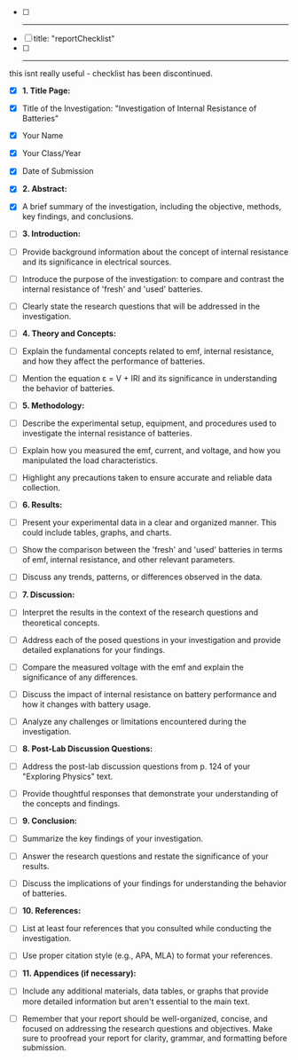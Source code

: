 - [ ] ***
- [ ] title: "reportChecklist"
- [ ] ***

this isnt really useful - checklist has been discontinued.

- [x] **1. Title Page:**
- [x] Title of the Investigation: "Investigation of Internal Resistance of Batteries"
- [x] Your Name
- [x] Your Class/Year
- [x] Date of Submission

- [x] **2. Abstract:**
- [x] A brief summary of the investigation, including the objective, methods, key findings, and conclusions.

- [ ] **3. Introduction:**
- [ ] Provide background information about the concept of internal resistance and its significance in electrical sources.
- [ ] Introduce the purpose of the investigation: to compare and contrast the internal resistance of 'fresh' and 'used' batteries.
- [ ] Clearly state the research questions that will be addressed in the investigation.

- [ ] **4. Theory and Concepts:**
- [ ] Explain the fundamental concepts related to emf, internal resistance, and how they affect the performance of batteries.
- [ ] Mention the equation ε = V + IRI and its significance in understanding the behavior of batteries.

- [ ] **5. Methodology:**
- [ ] Describe the experimental setup, equipment, and procedures used to investigate the internal resistance of batteries.
- [ ] Explain how you measured the emf, current, and voltage, and how you manipulated the load characteristics.
- [ ] Highlight any precautions taken to ensure accurate and reliable data collection.

- [ ] **6. Results:**
- [ ] Present your experimental data in a clear and organized manner. This could include tables, graphs, and charts.
- [ ] Show the comparison between the 'fresh' and 'used' batteries in terms of emf, internal resistance, and other relevant parameters.
- [ ] Discuss any trends, patterns, or differences observed in the data.

- [ ] **7. Discussion:**
- [ ] Interpret the results in the context of the research questions and theoretical concepts.
- [ ] Address each of the posed questions in your investigation and provide detailed explanations for your findings.
- [ ] Compare the measured voltage with the emf and explain the significance of any differences.
- [ ] Discuss the impact of internal resistance on battery performance and how it changes with battery usage.
- [ ] Analyze any challenges or limitations encountered during the investigation.

- [ ] **8. Post-Lab Discussion Questions:**
- [ ] Address the post-lab discussion questions from p. 124 of your "Exploring Physics" text.
- [ ] Provide thoughtful responses that demonstrate your understanding of the concepts and findings.

- [ ] **9. Conclusion:**
- [ ] Summarize the key findings of your investigation.
- [ ] Answer the research questions and restate the significance of your results.
- [ ] Discuss the implications of your findings for understanding the behavior of batteries.

- [ ] **10. References:**
- [ ] List at least four references that you consulted while conducting the investigation.
- [ ] Use proper citation style (e.g., APA, MLA) to format your references.

- [ ] **11. Appendices (if necessary):**
- [ ] Include any additional materials, data tables, or graphs that provide more detailed information but aren't essential to the main text.
- [ ] Remember that your report should be well-organized, concise, and focused on addressing the research questions and objectives. Make sure to proofread your report for clarity, grammar, and formatting before submission.
